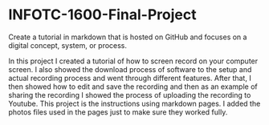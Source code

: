 # INFOTC-1600-Final-Project
Create a tutorial in markdown that is hosted on GitHub and focuses on a digital concept, system, or process.

In this project I created a tutorial of how to screen record on your computer screen. I also showed the download process of software to the setup and actual recording process and went through different features. After that, I then showed how to edit and save the recording and then as an example of sharing the recording I showed the process of uploading the recording to Youtube. This project is the instructions using markdown pages. I added the photos files used in the pages just to make sure they worked fully.
